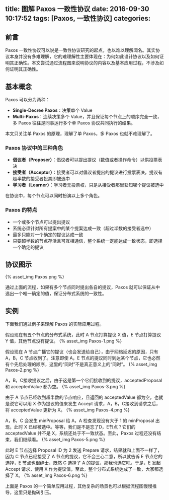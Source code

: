 title: 图解 Paxos 一致性协议
date: 2016-09-30 10:17:52
tags: [Paxos, 一致性协议]
categories:
---

## 前言
Paxos 一致性协议可以说是一致性协议研究的起点，也以难以理解闻名。其实协议本身并没有多难理解，它的难理解性主要体现在：为何如此设计协议以及如何证明其正确性。本文尝试通过流程图来说明协议的内容以及基本应用过程，不涉及如何证明其正确性。

## 基本概念
Paxos 可以分为两种：

- **Single-Decree Paxos**：决策单个 Value
- **Multi-Paxos**：连续决策多个 Value，并且保证每个节点上的顺序完全一致，多 Paxos 往往是同事运行多个单 Paxos 协议共同执行的结果。

本文只关注单 Paxos 的原理，理解了单 Paxos，多 Paxos 也就不难理解了。

### Paxos 协议中的三种角色

- **倡议者（Proposer）**：倡议者可以提出提议（数值或者操作命令）以供投票表决
- **接受者（Acceptor）**：接受者可以对倡议者提出的提议进行投票表决，提议有超半数的接受者投票即被选中
- **学习者（Learner）**：学习者无投票权，只是从接受者那里获知哪个提议被选中

在协议中，每个节点可以同时扮演以上多个角色。

### Paxos 的特点

- 一个或多个节点可以提出提议
- 系统必须针对所有提案中的某个提案达成一致（超过半数的接受者选中）
- 最多只能对一个确定的提议达成一致
- 只要超半数的节点存活且可互相通信，整个系统一定能达成一致状态，即选择一个确定的提议

## 协议图示
{% asset_img Paxos.png %}

通过上面的流程，如果有多个节点同时提出各自的提议，Paxos 就可以保证从中选出一个唯一确定的值，保证分布式系统的一致性。

## 实例
下面我们通过例子来理解 Paxos 的实际应用过程。

假设现在有五个节点的分布式系统，此时 A 节点打算提议 X 值，E 节点打算提议 Y 值，其他节点没有提议。
{% asset_img Paxos-1.png %}

假设现在 A 节点广播它的提议（也会发送给自己），由于网络延迟的原因，只有 A，B，C 节点收到了。注意即使 A，E 节点的提议同时到达某个节点，它也必然有个先后处理的顺序，这里的“同时”不是真正意义上的“同时”。
{% asset_img Paxos-2.png %}

A，B，C接收提议之后，由于这是第一个它们接收到的提议，acceptedProposal 和 acceptedValue 都为空。
{% asset_img Paxos-3.png %}

由于 A 节点已经收到超半数的节点响应，且返回的 acceptedValue 都为空，也就是说它可以用 X 作为提议的值来发生 Accept 请求，A，B，C接收到请求之后，将 acceptedValue 更新为 X。
{% asset_img Paxos-4.png %}

A，B，C 会发生 minProposal 给 A，A 检查发现没有大于 1 的 minProposal 出现，此时 X 已经被选中。等等，我们是不是忘了D，E节点？它们的 acceptedValue 并不是 X，系统还处于不一致状态。至此，Paxos 过程还没有结束，我们继续看。
{% asset_img Paxos-5.png %}

此时 E 节点选择 Proposal ID 为 2 发送 Prepare 请求，结果就和上面不一样了，因为 C 节点已经接受了 A 节点的提议，它不会三心二意，所以就告诉 E 节点它的选择，E 节点也很绅士，既然 C 选择了 A 的提议，那我也选它吧。于是，E 发起 Accept 请求，使用 X 作为提议值，至此，整个分布式系统达成了一致，大家都选择了 X。
{% asset_img Paxos-6.png %}

上面是 Paxos 的一个简单应用过程，其他复杂的场景也可以根据流程图慢慢推导，这里只是抛砖引玉。

  [1]: http://7xjtfr.com1.z0.glb.clouddn.com/Paxos.png
  [2]: http://7xjtfr.com1.z0.glb.clouddn.com/Paxos-1.png
  [3]: http://7xjtfr.com1.z0.glb.clouddn.com/Paxos-2.png
  [4]: http://7xjtfr.com1.z0.glb.clouddn.com/Paxos-3.png
  [5]: http://7xjtfr.com1.z0.glb.clouddn.com/Paxos-4.png
  [6]: http://7xjtfr.com1.z0.glb.clouddn.com/Paxos-5.png
  [7]: http://7xjtfr.com1.z0.glb.clouddn.com/Paxos-6.png